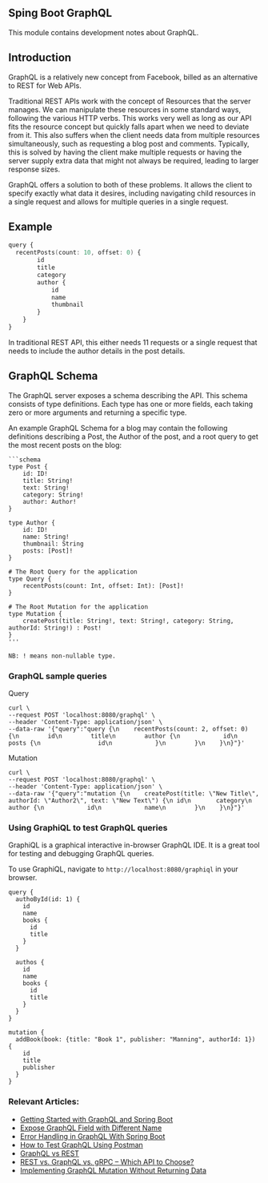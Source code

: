 ## Sping Boot GraphQL

This module contains development notes about GraphQL.

## Introduction

GraphQL is a relatively new concept from Facebook, billed as an alternative to REST for Web APIs.

Traditional REST APIs work with the concept of Resources that the server manages. We can manipulate 
these resources in some standard ways, following the various HTTP verbs. This works very well as long as our API 
fits the resource concept but quickly falls apart when we need to deviate from it.
This also suffers when the client needs data from multiple resources simultaneously, such as requesting a blog post 
and comments. Typically, this is solved by having the client make multiple requests or having the server supply 
extra data that might not always be required, leading to larger response sizes.

GraphQL offers a solution to both of these problems. It allows the client to specify exactly what data it desires, 
including navigating child resources in a single request and allows for multiple queries in a single request.

## Example

```a blog
query {
  recentPosts(count: 10, offset: 0) {
        id
        title
        category
        author {
            id
            name
            thumbnail
        }
    }
}
```
In traditional REST API, this either needs 11 requests or a single request that needs 
to include the author details in the post details.

## GraphQL Schema
The GraphQL server exposes a schema describing the API. This schema consists of type definitions. Each type has one 
or more fields, each taking zero or more arguments and returning a specific type.

An example GraphQL Schema for a blog may contain the following definitions describing a Post, the Author of the post, 
and a root query to get the most recent posts on the blog:
    
    ```schema
    type Post {
        id: ID!
        title: String!
        text: String!
        category: String!
        author: Author!
    }
    
    type Author {
        id: ID!
        name: String!
        thumbnail: String
        posts: [Post]!
    }

    # The Root Query for the application
    type Query {
        recentPosts(count: Int, offset: Int): [Post]!
    }

    # The Root Mutation for the application
    type Mutation {
        createPost(title: String!, text: String!, category: String, authorId: String!) : Post!
    }
    '''
    
    NB: ! means non-nullable type.

### GraphQL sample queries

Query
```shell script
curl \
--request POST 'localhost:8080/graphql' \
--header 'Content-Type: application/json' \
--data-raw '{"query":"query {\n    recentPosts(count: 2, offset: 0) {\n        id\n        title\n        author {\n            id\n            posts {\n                id\n            }\n        }\n    }\n}"}'
```

Mutation
```shell script
curl \
--request POST 'localhost:8080/graphql' \
--header 'Content-Type: application/json' \
--data-raw '{"query":"mutation {\n    createPost(title: \"New Title\", authorId: \"Author2\", text: \"New Text\") {\n id\n       category\n        author {\n            id\n            name\n        }\n    }\n}"}'
```

### Using GraphiQL to test GraphQL queries

GraphiQL is a graphical interactive in-browser GraphQL IDE. It is a great tool for testing and debugging GraphQL queries.

To use GraphiQL, navigate to `http://localhost:8080/graphiql` in your browser.
```
query {
  authoById(id: 1) {
    id
    name
    books {
      id
      title
    }
  }
  
  authos {
    id
    name
    books {
      id
      title
    }
  }
}

mutation {
  addBook(book: {title: "Book 1", publisher: "Manning", authorId: 1}) {
    id
    title
    publisher
  }
}
```

### Relevant Articles:

- [Getting Started with GraphQL and Spring Boot](https://www.baeldung.com/spring-graphql)
- [Expose GraphQL Field with Different Name](https://www.baeldung.com/graphql-field-name)
- [Error Handling in GraphQL With Spring Boot](https://www.baeldung.com/spring-graphql-error-handling)
- [How to Test GraphQL Using Postman](https://www.baeldung.com/graphql-postman)
- [GraphQL vs REST](https://www.baeldung.com/graphql-vs-rest)
- [REST vs. GraphQL vs. gRPC – Which API to Choose?](https://www.baeldung.com/rest-vs-graphql-vs-grpc)
- [Implementing GraphQL Mutation Without Returning Data](https://www.baeldung.com/java-graphql-mutation-no-return-data)